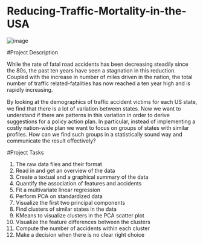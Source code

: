 # Reducing-Traffic-Mortality-in-the-USA
![image](https://user-images.githubusercontent.com/90421922/205450337-c4dbaee5-fe0a-4787-b5af-bc80639f1c3e.png)

#Project Description

While the rate of fatal road accidents has been decreasing steadily since the 80s, the past ten years have seen a stagnation in this reduction. Coupled with the increase in number of miles driven in the nation, the total number of traffic related-fatalities has now reached a ten year high and is rapidly increasing.

By looking at the demographics of traﬃc accident victims for each US state, we find that there is a lot of variation between states. Now we want to understand if there are patterns in this variation in order to derive suggestions for a policy action plan. In particular, instead of implementing a costly nation-wide plan we want to focus on groups of states with similar profiles. How can we find such groups in a statistically sound way and communicate the result effectively?

#Project Tasks
1. The raw data files and their format
2. Read in and get an overview of the data
3. Create a textual and a graphical summary of the data
4. Quantify the association of features and accidents
5. Fit a multivariate linear regression
6. Perform PCA on standardized data
7. Visualize the first two principal components
8. Find clusters of similar states in the data
9. KMeans to visualize clusters in the PCA scatter plot
10. Visualize the feature differences between the clusters
11. Compute the number of accidents within each cluster
12. Make a decision when there is no clear right choice
